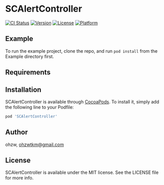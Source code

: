 # SCAlertController

[![CI Status](https://img.shields.io/travis/ohzw/SCAlertController.svg?style=flat)](https://travis-ci.org/ohzw/SCAlertController)
[![Version](https://img.shields.io/cocoapods/v/SCAlertController.svg?style=flat)](https://cocoapods.org/pods/SCAlertController)
[![License](https://img.shields.io/cocoapods/l/SCAlertController.svg?style=flat)](https://cocoapods.org/pods/SCAlertController)
[![Platform](https://img.shields.io/cocoapods/p/SCAlertController.svg?style=flat)](https://cocoapods.org/pods/SCAlertController)

## Example

To run the example project, clone the repo, and run `pod install` from the Example directory first.

## Requirements

## Installation

SCAlertController is available through [CocoaPods](https://cocoapods.org). To install
it, simply add the following line to your Podfile:

```ruby
pod 'SCAlertController'
```

## Author

ohzw, ohzwtkm@gmail.com

## License

SCAlertController is available under the MIT license. See the LICENSE file for more info.

